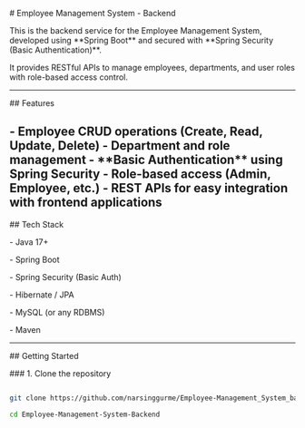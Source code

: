 \# Employee Management System - Backend


This is the backend service for the Employee Management System, developed using \*\*Spring Boot\*\*  and secured with \*\*Spring Security (Basic Authentication)\*\*.  

It provides RESTful APIs to manage employees, departments, and user roles with role-based access control.

---

\## Features

\- Employee CRUD operations (Create, Read, Update, Delete)
\- Department and role management
\- \*\*Basic Authentication\*\* using Spring Security
\- Role-based access (Admin, Employee, etc.)
\- REST APIs for easy integration with frontend applications
---

\## Tech Stack

\- Java 17+

\- Spring Boot

\- Spring Security (Basic Auth)

\- Hibernate / JPA

\- MySQL (or any RDBMS)

\- Maven

---

\## Getting Started

\### 1. Clone the repository

```bash

git clone https://github.com/narsinggurme/Employee-Management_System_backend.git

cd Employee-Management-System-Backend



